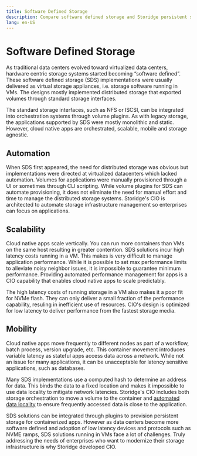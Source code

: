 ```yaml
---
title: Software Defined Storage
description: Compare software defined storage and Storidge persistent storage for containers
lang: en-US
---
```


# Software Defined Storage
As traditional data centers evolved toward virtualized data centers, hardware centric storage systems started becoming “software defined”. These software defined storage (SDS) implementations were usually delivered as virtual storage appliances, i.e. storage software running in VMs. The designs mostly implemented distributed storage that exported volumes through standard storage interfaces.

The standard storage interfaces, such as NFS or ISCSI, can be integrated into orchestration systems through volume plugins. As with legacy storage, the applications supported by SDS were mostly monolithic and static. However, cloud native apps are orchestrated, scalable, mobile and storage agnostic.

## Automation

When SDS first appeared, the need for distributed storage was obvious but implementations were directed at virtualized datacenters which lacked automation. Volumes for applications were manually provisioned through a UI or sometimes through CLI scripting. While volume plugins for SDS can automate provisioning, it does not eliminate the need for manual effort and time to manage the distributed storage systems. Storidge's CIO is architected to automate storage infrastructure management so enterprises can focus on applications.

## Scalability

Cloud native apps scale vertically. You can run more containers than VMs on the same host resulting in greater contention.
SDS solutions incur high latency costs running in a VM. This makes is very difficult to manage application performance. While it is possible to set max performance limits to alleviate noisy neighbor issues, it is impossible to guarantee minimum performance. Providing automated performance management for apps is a CIO capability that enables cloud native apps to scale predictably.

The high latency costs of running storage in a VM also makes it a poor fit for NVMe flash. They can only deliver a small fraction of the performance capability, resuling in inefficient use of resources. CIO's design is optimized for low latency to deliver performance from the fastest storage media.

## Mobility

Cloud native apps move frequently to different nodes as part of a workflow, batch process, version upgrade, etc. This container movement introduces variable latency as stateful apps access data across a network. While not an issue for many applications, it can be unacceptable for latency sensitive applications, such as databases.

Many SDS implementations use a computed hash to determine an address for data. This binds the data to a fixed location and makes it impossible to use data locality to mitigate network latencies. Storidge's CIO includes both storage orchestration to move a volume to the container and [automated data locality](https://storidge.com/blog/effortless-data-locality-with-storidge/) to ensure frequently accessed data is close to the application.

SDS solutions can be integrated through plugins to provision persistent storage for containerized apps. However as data centers become more software defined and adoption of low latency devices and protocols such as NVME ramps, SDS solutions running in VMs face a lot of challenges. Truly addressing the needs of enterprises who want to modernize their storage infrastructure is why Storidge developed CIO.
